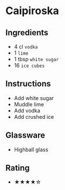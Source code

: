 # Caipiroska

## Ingredients
- 4 cl `vodka`
- 1 `lime`
- 1 tbsp `white sugar`
- 16 `ice cubes`

## Instructions
- Add white sugar
- Muddle lime
- Add vodka
- Add crushed ice

## Glassware
- Highball glass

## Rating
- ★★★★☆